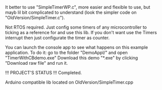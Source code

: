 It better to use "SimpleTimerWP.c", more easier and flexible to use, but mayb lil bit complicated to understand (look the simpler code on "OldVersion/SimpleTimer.c").

Not RTOS required. Just config some timers of any microcontroller to ticking as a reference for and use this lib.
If you don't want use the Timers interrupt then just configurate the timer as counter. 

You can launch the console app to see what happens on this example application. To do it: go to the folder "DemoAppl/" and open "TimerWithCBdemo.exe" Download this demo "*.exe" by clicking "Download raw file" and run it.

!!! PROJECT'S STATUS !!!
Completed.

Arduino compatible lib located on OldVersion/SimpleTimer.cpp